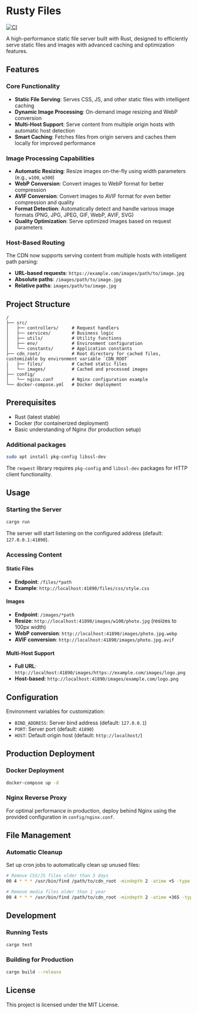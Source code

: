 # Rusty Files

[![CI](https://github.com/marshallku/rustyfiles/actions/workflows/ci.yml/badge.svg)](https://github.com/marshallku/rustyfiles/actions/workflows/ci.yml)

<!-- ![Quality Gate Status](https://badge.marshallku.dev?metric=alert_status&project=marshallku_marshallku-blog-cdn_7201a95a-ba17-439f-ac2d-60f1c9624f4c)
![Bugs](https://badge.marshallku.dev?metric=bugs&project=marshallku_marshallku-blog-cdn_7201a95a-ba17-439f-ac2d-60f1c9624f4c)
![Code Smells](https://badge.marshallku.dev?metric=code_smells&project=marshallku_marshallku-blog-cdn_7201a95a-ba17-439f-ac2d-60f1c9624f4c)
![Maintainability Rating](https://badge.marshallku.dev?metric=sqale_rating&project=marshallku_marshallku-blog-cdn_7201a95a-ba17-439f-ac2d-60f1c9624f4c)
![Reliability Rating](https://badge.marshallku.dev?metric=reliability_rating&project=marshallku_marshallku-blog-cdn_7201a95a-ba17-439f-ac2d-60f1c9624f4c)
![Security Rating](https://badge.marshallku.dev?metric=security_rating&project=marshallku_marshallku-blog-cdn_7201a95a-ba17-439f-ac2d-60f1c9624f4c)
![Vulnerabilities](https://badge.marshallku.dev?metric=vulnerabilities&project=marshallku_marshallku-blog-cdn_7201a95a-ba17-439f-ac2d-60f1c9624f4c)
![Coverage](https://badge.marshallku.dev?metric=coverage&project=marshallku_marshallku-blog-cdn_7201a95a-ba17-439f-ac2d-60f1c9624f4c) -->

A high-performance static file server built with Rust, designed to efficiently serve static files and images with advanced caching and optimization features.

## Features

### Core Functionality

-   **Static File Serving**: Serves CSS, JS, and other static files with intelligent caching
-   **Dynamic Image Processing**: On-demand image resizing and WebP conversion
-   **Multi-Host Support**: Serve content from multiple origin hosts with automatic host detection
-   **Smart Caching**: Fetches files from origin servers and caches them locally for improved performance

### Image Processing Capabilities

-   **Automatic Resizing**: Resize images on-the-fly using width parameters (e.g., `w100`, `w300`)
-   **WebP Conversion**: Convert images to WebP format for better compression
-   **AVIF Conversion**: Convert images to AVIF format for even better compression and quality
-   **Format Detection**: Automatically detect and handle various image formats (PNG, JPG, JPEG, GIF, WebP, AVIF, SVG)
-   **Quality Optimization**: Serve optimized images based on request parameters

### Host-Based Routing

The CDN now supports serving content from multiple hosts with intelligent path parsing:

-   **URL-based requests**: `https://example.com/images/path/to/image.jpg`
-   **Absolute paths**: `/images/path/to/image.jpg`
-   **Relative paths**: `images/path/to/image.jpg`

## Project Structure

```
/
├── src/
│   ├── controllers/     # Request handlers
│   ├── services/        # Business logic
│   ├── utils/           # Utility functions
│   ├── env/             # Environment configuration
│   └── constants/       # Application constants
├── cdn_root/            # Root directory for cached files, customizable by environment variable `CDN_ROOT`
│   ├── files/           # Cached static files
│   └── images/          # Cached and processed images
├── config/
│   └── nginx.conf       # Nginx configuration example
└── docker-compose.yml   # Docker deployment
```

## Prerequisites

-   Rust (latest stable)
-   Docker (for containerized deployment)
-   Basic understanding of Nginx (for production setup)

### Additional packages

```bash
sudo apt install pkg-config libssl-dev
```

The `reqwest` library requires `pkg-config` and `libssl-dev` packages for HTTP client functionality.

## Usage

### Starting the Server

```bash
cargo run
```

The server will start listening on the configured address (default: `127.0.0.1:41890`).

### Accessing Content

#### Static Files

-   **Endpoint**: `/files/*path`
-   **Example**: `http://localhost:41890/files/css/style.css`

#### Images

-   **Endpoint**: `/images/*path`
-   **Resize**: `http://localhost:41890/images/w100/photo.jpg` (resizes to 100px width)
-   **WebP conversion**: `http://localhost:41890/images/photo.jpg.webp`
-   **AVIF conversion**: `http://localhost:41890/images/photo.jpg.avif`

#### Multi-Host Support

-   **Full URL**: `http://localhost:41890/images/https://example.com/images/logo.png`
-   **Host-based**: `http://localhost:41890/images/example.com/logo.png`

## Configuration

Environment variables for customization:

-   `BIND_ADDRESS`: Server bind address (default: `127.0.0.1`)
-   `PORT`: Server port (default: `41890`)
-   `HOST`: Default origin host (default: `http://localhost/`)

## Production Deployment

### Docker Deployment

```bash
docker-compose up -d
```

### Nginx Reverse Proxy

For optimal performance in production, deploy behind Nginx using the provided configuration in `config/nginx.conf`.

## File Management

### Automatic Cleanup

Set up cron jobs to automatically clean up unused files:

```bash
# Remove CSS/JS files older than 5 days
00 4 * * * /usr/bin/find /path/to/cdn_root -mindepth 2 -atime +5 -type f \( -o -iname \*.css -o -iname \*.js \) | xargs rm 1>/dev/null 2>/dev/null

# Remove media files older than 1 year
00 4 * * * /usr/bin/find /path/to/cdn_root -mindepth 2 -atime +365 -type f \( -iname \*.png -o -iname \*.jpg -o -iname \*.jpeg -o -iname \*.gif -o -iname \*.webp -o -iname \*.avif -o -iname \*.mp4 -o -iname \*.webm -o -iname \*.svg -o -iname \*.css -o -iname \*.js \) | xargs rm 1>/dev/null 2>/dev/null
```

## Development

### Running Tests

```bash
cargo test
```

### Building for Production

```bash
cargo build --release
```

## License

This project is licensed under the MIT License.

